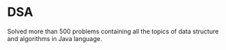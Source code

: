 # DSA
Solved more than 500 problems containing all the topics of data structure and algorithms in Java language.

